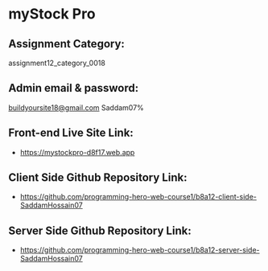 # myStock Pro

## Assignment Category: 
assignment12_category_0018

## Admin email & password: 
buildyoursite18@gmail.com
Saddam07%

## Front-end Live Site Link: 
- https://mystockpro-d8f17.web.app

## Client Side Github Repository Link: 
- https://github.com/programming-hero-web-course1/b8a12-client-side-SaddamHossain07

## Server Side Github Repository Link: 
- https://github.com/programming-hero-web-course1/b8a12-server-side-SaddamHossain07
